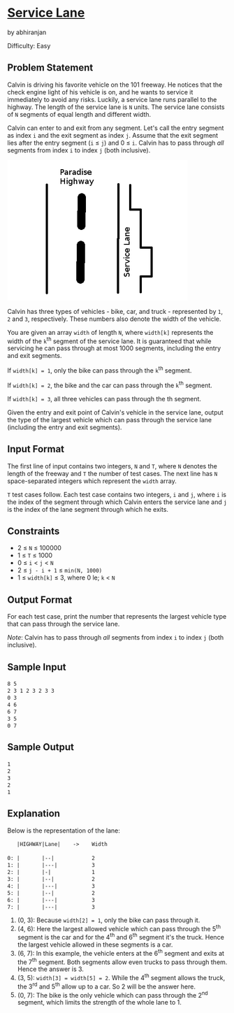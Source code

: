 # [Service Lane]
by abhiranjan

Difficulty: Easy

## Problem Statement

Calvin is driving his favorite vehicle on the 101 freeway. He notices that the
check engine light of his vehicle is on, and he wants to service it
immediately to avoid any risks. Luckily, a service lane runs parallel to the
highway. The length of the service lane is `N`  units. The service lane
consists of `N` segments of equal length and different width.

Calvin can enter to and exit from any segment. Let's call the entry segment as
index `i` and the exit segment as index `j`. Assume that the exit segment lies
after the entry segment (`i` &le; `j`) and 0 &le; `i`. Calvin has to pass
through *all* segments from index `i` to index `j` (both inclusive).

![Paradise Highway](1331.png?raw=true)

Calvin has three types of vehicles - bike, car, and truck - represented by
`1`, `2` and `3`, respectively. These numbers also denote the width of the
vehicle.

You are given an array `width` of length `N`, where `width[k]` represents the
width of the `k`<sup>th</sup> segment of the service lane. It is guaranteed
that while servicing he can pass through at most 1000 segments, including the
entry and exit segments.

If `width[k] = 1`, only the bike can pass through the `k`<sup>th</sup> segment.

If `width[k] = 2`, the bike and the car can pass through the `k`<sup>th</sup>
segment.

If `width[k] = 3`, all three vehicles can pass through the th segment.

Given the entry and exit point of Calvin's vehicle in the service lane, output
the type of the largest vehicle which can pass through the service lane
(including the entry and exit segments).

## Input Format

The first line of input contains two integers, `N` and `T`, where `N` denotes
the length of the freeway and `T` the number of test cases. The next line has
`N` space-separated integers which represent the `width` array.

`T` test cases follow. Each test case contains two integers, `i` and `j`,
where `i` is the index of the segment through which Calvin enters the service
lane and `j` is the index of the lane segment through which he exits.

## Constraints

* 2 &le; `N` &le; 100000
* 1 &le; `T` &le; 1000
* 0 &le; `i` &lt; `j` &lt; `N`
* 2 &le; `j - i + 1` &le; `min(N, 1000)`
* 1 &le; `width[k]` &le; 3, where 0 le; `k` &lt; `N`
 
## Output Format

For each test case, print the number that represents the largest vehicle type
that can pass through the service lane.

*Note*: Calvin has to pass through *all* segments from index `i` to index `j`
(both inclusive).

## Sample Input

```
8 5
2 3 1 2 3 2 3 3
0 3
4 6
6 7
3 5
0 7
```

## Sample Output

```
1
2
3
2
1
```

## Explanation

Below is the representation of the lane:

```
   |HIGHWAY|Lane|    ->    Width

0: |       |--|            2
1: |       |---|           3
2: |       |-|             1
3: |       |--|            2
4: |       |---|           3
5: |       |--|            2
6: |       |---|           3
7: |       |---|           3
```

1. (0, 3): Because `width[2] = 1`, only the bike can pass through it.
2. (4, 6): Here the largest allowed vehicle which can pass through the
5<sup>th</sup> segment is the car and for the 4<sup>th</sup> and
6<sup>th</sup> segment it's the truck. Hence the largest vehicle allowed in
these segments is a car.
3. (6, 7): In this example, the vehicle enters at the 6<sup>th</sup> segment
and exits at the 7<sup>th</sup> segment. Both segments allow even trucks to
pass through them. Hence the answer is 3.
4. (3, 5): `width[3] = width[5] = 2`. While the 4<sup>th</sup> segment allows
the truck, the 3<sup>rd</sup> and 5<sup>th</sup> allow up to a car. So 2 will
be the answer here.
5. (0, 7): The bike is the only vehicle which can pass through the
2<sup>nd</sup> segment, which limits the strength of the whole lane to 1.

[Service Lane]:https://www.hackerrank.com/challenges/service-lane
